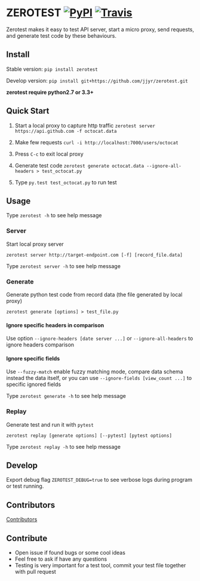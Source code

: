 # ZEROTEST [![PyPI](https://img.shields.io/pypi/v/zerotest.svg)](https://pypi.python.org/pypi/zerotest) [![Travis](https://img.shields.io/travis/jjyr/zerotest.svg)](https://travis-ci.org/jjyr/zerotest)

Zerotest makes it easy to test API server, start a micro proxy, send requests, and generate test code by these behaviours.

## Install
Stable version: `pip install zerotest`

Develop version: `pip install git+https://github.com/jjyr/zerotest.git`

**zerotest require python2.7 or 3.3+**

## Quick Start
1. Start a local proxy to capture http traffic `zerotest server https://api.github.com -f octocat.data`

2. Make few requests `curl -i http://localhost:7000/users/octocat`

3. Press `C-c` to exit local proxy

4. Generate test code `zerotest generate octocat.data --ignore-all-headers > test_octocat.py`

5. Type `py.test test_octocat.py` to run test

## Usage

Type `zerotest -h` to see help message

### Server

Start local proxy server

`zerotest server http://target-endpoint.com [-f] [record_file.data]`

Type `zerotest server -h` to see help message

### Generate

Generate python test code from record data (the file generated by local proxy)

`zerotest generate [options] > test_file.py`

#### Ignore specific headers in comparison

Use option `--ignore-headers [date server ...]` or `--ignore-all-headers` to ignore headers comparison

#### Ignore specific fields

Use `--fuzzy-match` enable fuzzy matching mode, compare data schema instead the data itself, 
or you can use `--ignore-fields [view_count ...]` to specific ignored fields

Type `zerotest generate -h` to see help message

### Replay

Generate test and run it with `pytest`

`zerotest replay [generate options] [--pytest] [pytest options]`

Type `zerotest replay -h` to see help message


## Develop
Export debug flag `ZEROTEST_DEBUG=true` to see verbose logs during program or test running.

## Contributors
[Contributors](https://github.com/jjyr/zerotest/graphs/contributors)

## Contribute
* Open issue if found bugs or some cool ideas
* Feel free to ask if have any questions
* Testing is very important for a test tool, commit your test file together with pull request
